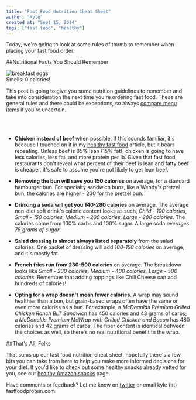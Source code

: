 ```yaml
---
title: "Fast Food Nutrition Cheat Sheet"
author: "Kyle"
created_at: "Sept 15, 2014"
tags: ["fast food", "healthy"]
---
```


Today, we're going to look at some rules of thumb to remember when placing your fast food order.

<!--more-->

##Nutritional Facts You Should Remember

<div class = "col-sm-4 blog-img-div">
<img alt="breakfast eggs" class="blog-top-image" src="/assets/blog/freesmells.JPG" />
<div class="image-caption">Smells: 0 calories!</div>
</div>

This post is going to give you some nutrition guidelines to remember and take into consideration the next time you're ordering fast food. These are general rules and there could be exceptions, so always [compare menu items](http://www.fastfoodprotein.com/search) if you're uncertain.

<br>
<br>

- **Chicken instead of beef** when possible. If this sounds familiar, it's because I touched on it in my [healthy fast food](http://www.fastfoodprotein.com/blog/best-healthy-fast-food) article, but it bears repeating. Unless beef is 85% lean (15% fat), chicken is going to have less calories, less fat, and more protein per lb. Given that fast food restaurants don't reveal what percent of their beef is lean and fatty beef is cheaper, it's safe to assume you're not likely to get lean beef.

- **Removing the bun will save you 150 calories** on average, for a standard hamburger bun. For specialty sandwich buns, like a Wendy's pretzel bun, the calories are higher - 230 for the pretzel bun.

- **Drinking a soda will get you 140-280 calories** on average. The average non-diet soft drink's caloric content looks as such, *Child - 100 calories, Small - 150 calories, Medium - 200 calories, Large - 280 calories*. The calories come from 100% carbs and 100% sugar. A large soda *averages 75 grams of sugar*!

- **Salad dressing is almost always listed separately** from the salad calories. One packet of dressing will add *100-150 calories* on average, and it's mostly fat.

- **French fries run from 230-500 calories** on average. The breakdown looks like *Small - 230 calories, Medium - 400 calories, Large - 500 calories*. Remember that adding toppings like Chili Cheese can add hundreds of calories!

- **Opting for a wrap doesn't mean fewer calories**. A wrap may sound healthier than a bun, but grain-based wraps often have the same or even more calories as a bun. For example, a *McDoanlds Premium Grilled Chicken Ranch BLT Sandwich* has 450 calories and 43 grams of carbs; a *McDonalds Premium McWrap with Grilled Chicken and Bacon* has 480 calories and 42 grams of carbs. The fiber content is identical between the choices as well, so there's no real nutritional benefit to the wrap.

##That's All, Folks

That sums up our fast food nutrition cheat sheet, hopefully there's a few bits you can take from here to help you make more informed decisions for your diet. If you'd like to check out some healthy snacks already vetted for you, see our [healthy Amazon snacks](http://www.fastfoodprotein.com/amazon) page.

Have comments or feedback? Let me know on [twitter](https://twitter.com/FastFoodProtein) or email kyle (at) fastfoodprotein.com.
